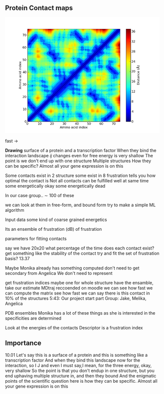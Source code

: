## Protein Contact maps
![](images/protien_contact_map.png)


fast -> 

**Drawing**
surface of a protein and a transcription factor
When they bind the interaction landscape $ij$ changes 
even for free energy is very shallow 
The point is we don't end up with one structure
Multiple structures
How they can be specific?
Almost all your gene expression is on this 

Some contacts exist in 2 structure some exist in 8
frustration tells you how optimal the contact is 
Not all contacts can be fulfilled well at same time  
some energetically okay some energetically dead

In our case group.. 
$\sim$ 100 of these  

we can look at them in free-form, and bound form 
try to make a simple ML algorithm 

Input data 
some kind of coarse grained energetics 

Its an ensemble of frustration (dB) of frustration

parameters for fitting
contacts

say we have 20x20 
what percentage of the time does each contact exist?
get something like the stability of the contact
try and fit the set of frustration basis? 13.37 

Maybe Monika already has something computed don't need to get secondary from Angelica 
We don't need to represent 

get frustration indices maybe one for whole structure
have the ensamble, take our estimate
MDtraj  reccoended on moodle
we can see how fast we can compute the matrix 
see how fast we can say there is this contact in 10% of the structures
5:43: Our project start part 
Group: Jake, Melika, Angelica 

PDB ensembles
Monika has a lot of these things as she is interested in the specificities are determined

Look at the energies of the contacts 
Descriptor is a frustration index

## Importance 
10.01
Let's say this is a surface of a protein and this is something like a transcription factor And when they bind this landscape now for the interaction, so I J and even I must say,I mean, for the three energy, okay, very shallow
So the point is that you don't endup in one structure, but you end uphaving multiple structure in, and then they bound
And the enigmatic points of the scientific question here is how they can be specific. Almost all your gene expression is on this